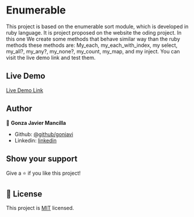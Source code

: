 # Enumerable
This project is based on the enumerable sort module, which is developed in ruby language. It is project proposed on the website the oding project. In this one We create  some methods that behave similar way than the ruby methods these methods are: My_each, my_each_with_index, my select, my_all?, my_any?, my_none?, my_count, my_map, and my inject. You can visit the live demo link and test them.

## Live Demo  

[Live Demo Link](https://repl.it/@gonjavi/enumerable)

## Author

👤 **Gonza Javier Mancilla**

- Github: [@github/gonjavi](https://github.com/gonjavi)
- Linkedin: [linkedin](https://www.linkedin.com/in/g-javier-mancilla-a686a9178/)



## Show your support

Give a ⭐️ if you like this project!


## 📝 License

This project is [MIT](lic.url) licensed.


